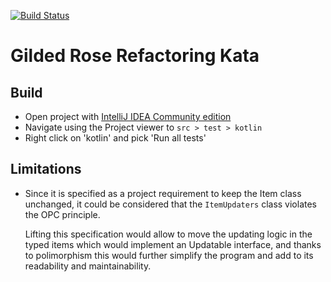 [![Build Status](https://travis-ci.com/ovitrif/gilded-rose-kotlin.svg?branch=master)](https://travis-ci.com/ovitrif/gilded-rose-kotlin)

# Gilded Rose Refactoring Kata


## Build
- Open project with [IntelliJ IDEA Community edition](https://www.jetbrains.com/idea/download/)
- Navigate using the Project viewer to `src > test > kotlin` 
- Right click on 'kotlin' and pick 'Run all tests'

## Limitations
- Since it is specified as a project requirement to keep the Item class unchanged,
  it could be considered that the `ItemUpdaters` class violates the OPC principle.
  
  Lifting this specification would allow to move the updating logic in the typed items
  which would implement an Updatable interface, and thanks to polimorphism this
  would further simplify the program and add to its readability and maintainability.
